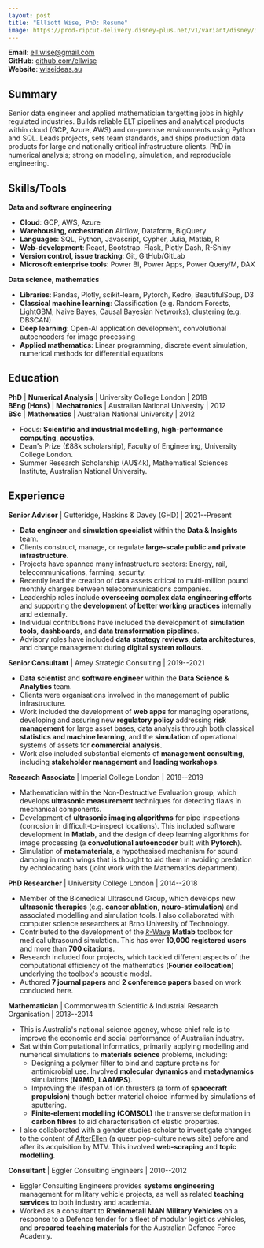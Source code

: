 ```yaml
---
layout: post
title: "Elliott Wise, PhD: Resume"
image: https://prod-ripcut-delivery.disney-plus.net/v1/variant/disney/3136595AE132B2B525E3E1A576C2F6BA05519425C94D002FF67EA633A99D58C9/scale?aspectRatio=1.78&format=jpeg
---
```


**Email**: [ell.wise@gmail.com](mailto:ell.wise@gmail.com)  
**GitHub**: [github.com/ellwise](https://github.com/ellwise)  
**Website**: [wiseideas.au](https://wiseideas.au)

## Summary

Senior data engineer and applied mathematician targetting jobs in highly regulated industries.
Builds reliable ELT pipelines and analytical products within cloud (GCP, Azure, AWS) and on-premise environments using Python and SQL.
Leads projects, sets team standards, and ships production data products for large and nationally critical infrastructure clients.
PhD in numerical analysis; strong on modeling, simulation, and reproducible engineering.

## Skills/Tools

**Data and software engineering**

- **Cloud**: GCP, AWS, Azure
- **Warehousing, orchestration** Airflow, Dataform, BigQuery
- **Languages**: SQL, Python, Javascript, Cypher, Julia, Matlab, R
- **Web-development**: React, Bootstrap, Flask, Plotly Dash, R-Shiny
- **Version control, issue tracking**: Git, GitHub/GitLab
- **Microsoft enterprise tools**: Power BI, Power Apps, Power Query/M, DAX

**Data science, mathematics**

- **Libraries**: Pandas, Plotly, scikit-learn, Pytorch, Kedro, BeautifulSoup, D3
- **Classical machine learning**: Classification (e.g. Random Forests, LightGBM, Naive Bayes, Causal Bayesian Networks), clustering (e.g. DBSCAN)
- **Deep learning**: Open-AI application development, convolutional autoencoders for image processing
- **Applied mathematics**: Linear programming, discrete event simulation, numerical methods for differential equations

## Education

**PhD** | **Numerical Analysis** | University College London | 2018  
**BEng (Hons)** | **Mechatronics** | Australian National University | 2012  
**BSc** | **Mathematics** | Australian National University  | 2012

- Focus: **Scientific and industrial modelling**, **high-performance computing**, **acoustics**.
- Dean's Prize (£88k scholarship), Faculty of Engineering, University College London.
- Summer Research Scholarship (AU$4k), Mathematical Sciences Institute, Australian National University.

## Experience

**Senior Advisor** \| Gutteridge, Haskins & Davey (GHD) \| 2021--Present

- **Data engineer** and **simulation specialist** within the **Data & Insights** team.
- Clients construct, manage, or regulate **large-scale public and private infrastructure**.
- Projects have spanned many infrastructure sectors: Energy, rail, telecommunications, farming, security.
- Recently lead the creation of data assets critical to multi-million pound monthly charges between telecommunications companies. 
- Leadership roles include **overseeing complex data engineering efforts** and supporting the **development of better working practices** internally and externally.
- Individual contributions have included the development of **simulation tools**, **dashboards**, and **data transformation pipelines**.
- Advisory roles have included **data strategy reviews**, **data architectures**, and change management during **digital system rollouts**.

**Senior Consultant** \| Amey Strategic Consulting \| 2019--2021

- **Data scientist** and **software engineer** within the **Data Science & Analytics** team.
- Clients were organisations involved in the management of public infrastructure.
- Work included the development of **web apps** for managing operations, developing and assuring new **regulatory policy** addressing **risk management** for large asset bases, data analysis through both classical **statistics and machine learning**, and the **simulation** of operational systems of assets for **commercial analysis**.
- Work also included substantial elements of **management consulting**, including **stakeholder management** and **leading workshops**.

**Research Associate** \| Imperial College London \| 2018--2019

- Mathematician within the Non-Destructive Evaluation group, which develops **ultrasonic measurement** techniques for detecting flaws in mechanical components.
- Development of **ultrasonic imaging algorithms** for pipe inspections (corrosion in difficult-to-inspect locations). This included software development in **Matlab**, and the design of deep learning algorithms for image processing (a **convolutional autoencoder** built with **Pytorch**).
- Simulation of **metamaterials**, a hypothesised mechanism for sound damping in moth wings that is thought to aid them in avoiding predation by echolocating bats (joint work with the Mathematics department).

**PhD Researcher** \| University College London \| 2014--2018

- Member of the Biomedical Ultrasound Group, which develops new **ultrasonic therapies** (e.g. **cancer ablation**, **neuro-stimulation**) and associated modelling and simulation tools. I also collaborated with computer science researchers at Brno University of Technology.
- Contributed to the development of the [_k_-Wave](http://www.k-wave.org/) **Matlab** toolbox for medical ultrasound simulation. This has over **10,000 registered users** and more than **700 citations**.
- Research included four projects, which tackled different aspects of the computational efficiency of the mathematics (**Fourier collocation**) underlying the toolbox's acoustic model.
- Authored **7 journal papers** and **2 conference papers** based on work conducted here.

**Mathematician** \| Commonwealth Scientific & Industrial Research Organisation \| 2013--2014

- This is Australia's national science agency, whose chief role is to improve the economic and social performance of Australian industry.
- Sat within Computational Informatics, primarily applying modelling and numerical simulations to **materials science** problems, including:
    - Designing a polymer filter to bind and capture proteins for antimicrobial use. Involved **molecular dynamics** and **metadynamics** simulations (**NAMD**, **LAAMPS**).
    - Improving the lifespan of ion thrusters (a form of **spacecraft propulsion**) though better material choice informed by simulations of sputtering.
    - **Finite-element modelling (COMSOL)** the transverse deformation in **carbon fibres** to aid characterisation of elastic properties.
- I also collaborated with a gender studies scholar to investigate changes to the content of [AfterEllen](https://www.afterellen.com/) (a queer pop-culture news site) before and after its acquisition by MTV. This involved **web-scraping** and **topic modelling**.

**Consultant** \| Eggler Consulting Engineers \| 2010--2012

- Eggler Consulting Engineers provides **systems engineering** management for military vehicle projects, as well as related **teaching services** to both industry and academia.
- Worked as a consultant to **Rheinmetall MAN Military Vehicles** on a response to a Defence tender for a fleet of modular logistics vehicles, and **prepared teaching materials** for the Australian Defence Force Academy.
